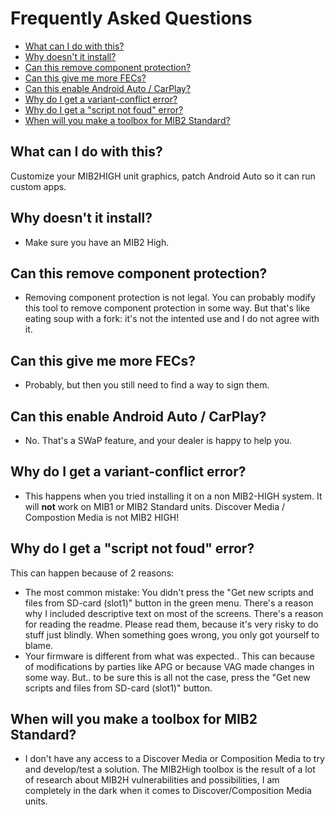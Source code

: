 # Frequently Asked Questions
- [What can I do with this?](#what-can-i-do-with-this)
- [Why doesn't it install?](#why-doesnt-it-install)
- [Can this remove component protection?](#can-this-remove-component-protection)
- [Can this give me more FECs?](#can-this-give-me-more-fecs)
- [Can this enable Android Auto / CarPlay?](#can-this-enable-android-auto--carplay)
- [Why do I get a variant-conflict error?](#why-do-i-get-a-variant-conflict-error)
- [Why do I get a "script not foud" error?](#why-do-i-get-a-script-not-found-error)
- [When will you make a toolbox for MIB2 Standard?](#when-will-you-make-a-toolbox-for-mib2-standard)

## What can I do with this?
Customize your MIB2HIGH unit graphics, patch Android Auto so it can run custom apps.

## Why doesn't it install?
- Make sure you have an MIB2 High.

## Can this remove component protection?
- Removing component protection is not legal. You can probably modify this tool to remove component protection in some way. But that's like eating soup with a fork: it's not the intented use and I do not agree with it.

## Can this give me more FECs?
- Probably, but then you still need to find a way to sign them.

## Can this enable Android Auto / CarPlay?
- No. That's a SWaP feature, and your dealer is happy to help you.

## Why do I get a variant-conflict error?
- This happens when you tried installing it on a non MIB2-HIGH system. It will **not** work on MIB1 or MIB2 Standard units. Discover Media / Compostion Media is not MIB2 HIGH!

## Why do I get a "script not foud" error?
This can happen because of 2 reasons:
- The most common mistake: You didn't press the "Get new scripts and files from SD-card (slot1)" button in the green menu. There's a reason why I included descriptive text on most of the screens.  There's a reason for reading the readme. Please read them, because it's very risky to do stuff just blindly. When something goes wrong, you only got yourself to blame.
- Your firmware is different from what was expected.. This can because of modifications by parties like APG or because VAG made changes in some way. But.. to be sure this is all not the case, press the "Get new scripts and files from SD-card (slot1)" button.

## When will you make a toolbox for MIB2 Standard?
- I don't have any access to a Discover Media or Composition Media to try and develop/test a solution. The MIB2High toolbox is the result of a lot of research about MIB2H vulnerabilities and possibilities, I am completely in the dark when it comes to Discover/Composition Media units.

